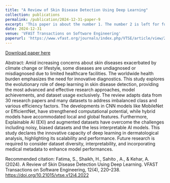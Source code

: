 ```yaml
---
title: "A Review of Skin Disease Detection Using Deep Learning"
collection: publications
permalink: /publication/2024-12-31-paper-9
excerpt: 'This paper is about the number 1. The number 2 is left for future work.'
date: 2024-12-31
venue: 'VFAST Transactions on Software Engineering'
paperurl: 'https://www.vfast.org/journals/index.php/VTSE/article/view/2022'
---
```

<!-- This paper is about the number 1. The number 2 is left for future work. -->

[Download paper here](https://www.vfast.org/journals/index.php/VTSE/article/view/2022)

Abstract: Amid increasing concerns about skin diseases exacerbated by climate change or lifestyle, some diseases are undiagnosed or misdiagnosed due to limited healthcare facilities. The worldwide health burden emphasizes the need for innovative diagnostics. This study explores the evolutionary role of deep learning in skin disease detection, providing the most advanced and effective research approaches, model achievements, and dataset usage exclusively. The review adapts data from 30 research papers and many datasets to address imbalanced class and various efficiency factors. The developments in CNN models like MobileNet or EfficientNet, have strengthened computational potential, while hybrid models have accommodated local and global features. Furthermore, Explainable AI (EXI) and augmented datasets have overcome the challenges including noisy, biased datasets and the less interpretable AI models. This study declares the innovative capacity of deep learning in dermatological analysis, highlighting its scalability and performance. Future research is required to consider dataset diversity, interpretability, and incorporating medical metadata to enhance model performances.

Recommended citation: Fatima, S., Shaikh, H., Sahito , A., & Kehar, A. (2024). A Review of Skin Disease Detection Using Deep Learning. VFAST Transactions on Software Engineering, 12(4), 220–238. https://doi.org/10.21015/vtse.v12i4.2022

